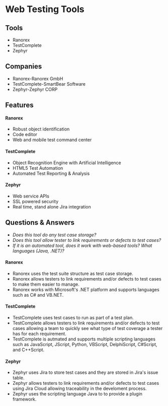 # Web Testing Tools
## Tools
* Ranorex
* TestComplete
* Zephyr
## Companies
* Ranorex-Ranorex GmbH
* TestComplete-SmartBear Software
* Zephyr-Zephyr CORP
## Features
#### Ranorex
* Robust object identification
* Code editor
* Web and mobile test command center
#### TestComplete
* Object Recognition Engine with Artificial Intelligence
* HTML5 Test Automation
* Automated Test Reporting & Analysis
#### Zephyr
* Web service APIs
* SSL powered security
* Real time, stand alone Jira integration
## Questions & Answers

* _Does this tool do any test case storage?_
* _Does this tool allow tester to link requirements or defects to test cases?_
* _If it is an automated tool, does it work with web-based tools? What languages (Java, .NET)?_
#### Ranorex
* Ranorex uses the test suite structure as test case storage.
* Ranorex allows testers to link requirements and/or defects to test cases to make them easier to manage.
* Ranorex works with Microsoft's .NET platform and supports languages such as C# and VB.NET.

#### TestComplete
* TestComplete uses test cases to run as part of a test plan.
* TestComplete allows testers to link requirements and/or defects to test cases allowing a team to quickly see what type of test coverage a tester has for each requirement.
* TestComplete is autmated and supports multiple scripting languages such as JavaScript, JScript, Python, VBScript, DelphiScript, C#Script, and C++Script.

#### Zephyr
* Zephyr uses Jira to store test cases and they are stored in Jira's issue table.
* Zephyr allows testers to link requirements and/or defects to test cases using Jira Cloud allowing traceability in the develoment process.
* Zephyr uses the scripting language Java to to provide a plugin framework.
